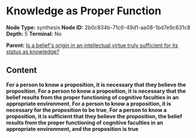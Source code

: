 # Knowledge as Proper Function

**Node Type:** synthesis
**Node ID:** 2b0c834b-71c6-49d1-aa08-1bd7e9c631c8
**Depth:** 5
**Terminal:** No

**Parent:** [Is a belief's origin in an intellectual virtue truly sufficient for its status as knowledge?](is-a-beliefs-origin-in-an-intellectual-virtue-truly-sufficient-for-its-status-as-knowledge-antithesis-1bcc8bdd-633c-48ff-8d05-23fce1806f3f.md)

## Content

**For a person to know a proposition, it is necessary that they believe the proposition**, **For a person to know a proposition, it is necessary that the belief results from the proper functioning of cognitive faculties in an appropriate environment**, **For a person to know a proposition, it is necessary for the proposition to be true**, **For a person to know a proposition, it is sufficient that they believe the proposition, the belief results from the proper functioning of cognitive faculties in an appropriate environment, and the proposition is true**
